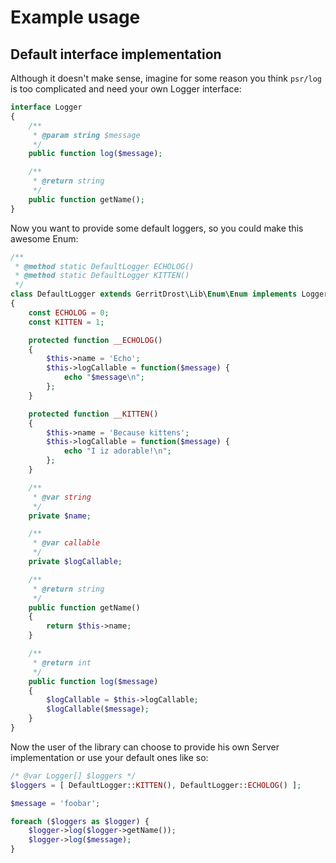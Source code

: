 # Example usage

## Default interface implementation
Although it doesn't make sense, imagine for some reason you think `psr/log` is too complicated and need your own Logger interface:
```php
interface Logger
{
    /**
     * @param string $message
     */
    public function log($message);

    /**
     * @return string
     */
    public function getName();
}
```

Now you want to provide some default loggers, so you could make this awesome Enum:
```php
/**
 * @method static DefaultLogger ECHOLOG()
 * @method static DefaultLogger KITTEN()
 */
class DefaultLogger extends GerritDrost\Lib\Enum\Enum implements Logger
{
    const ECHOLOG = 0;
    const KITTEN = 1;

    protected function __ECHOLOG()
    {
        $this->name = 'Echo';
        $this->logCallable = function($message) {
            echo "$message\n";
        };
    }

    protected function __KITTEN()
    {
        $this->name = 'Because kittens';
        $this->logCallable = function($message) {
            echo "I iz adorable!\n";
        };
    }

    /**
     * @var string
     */
    private $name;

    /**
     * @var callable
     */
    private $logCallable;

    /**
     * @return string
     */
    public function getName()
    {
        return $this->name;
    }

    /**
     * @return int
     */
    public function log($message)
    {
        $logCallable = $this->logCallable;
        $logCallable($message);
    }
}
```

Now the user of the library can choose to provide his own Server implementation or use your default ones like so:
```php
/* @var Logger[] $loggers */
$loggers = [ DefaultLogger::KITTEN(), DefaultLogger::ECHOLOG() ];

$message = 'foobar';

foreach ($loggers as $logger) {
    $logger->log($logger->getName());
    $logger->log($message);
}
```
